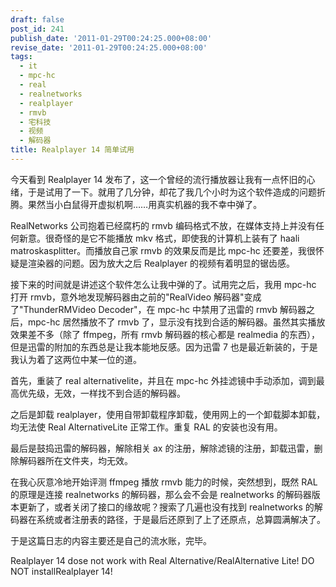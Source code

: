 ```yaml
---
draft: false
post_id: 241
publish_date: '2011-01-29T00:24:25.000+08:00'
revise_date: '2011-01-29T00:24:25.000+08:00'
tags:
  - it
  - mpc-hc
  - real
  - realnetworks
  - realplayer
  - rmvb
  - 宅科技
  - 视频
  - 解码器
title: Realplayer 14 简单试用
---
```


今天看到 Realplayer 14 发布了，这一个曾经的流行播放器让我有一点怀旧的心绪，于是试用了一下。就用了几分钟，却花了我几个小时为这个软件造成的问题折腾。果然当小白鼠得开虚拟机啊……用真实机器的我不幸中弹了。

RealNetworks 公司抱着已经腐朽的 rmvb 编码格式不放，在媒体支持上并没有任何新意。很奇怪的是它不能播放 mkv 格式，即使我的计算机上装有了 haali matroskasplitter。而播放自己家 rmvb 的效果反而是比 mpc-hc 还要差，我很怀疑是渲染器的问题。因为放大之后 Realplayer 的视频有着明显的锯齿感。

接下来的时间就是讲述这个软件怎么让我中弹的了。试用完之后，我用 mpc-hc 打开 rmvb，意外地发现解码器由之前的"RealVideo 解码器"变成了"ThunderRMVideo Decoder"，在 mpc-hc 中禁用了迅雷的 rmvb 解码器之后，mpc-hc 居然播放不了 rmvb 了，显示没有找到合适的解码器。虽然其实播放效果差不多（除了 ffmpeg，所有 rmvb 解码器的核心都是 realmedia 的东西），但是迅雷的附加的东西总是让我本能地反感。因为迅雷 7 也是最近新装的，于是我认为着了这两位中某一位的道。

首先，重装了 real alternativelite，并且在 mpc-hc 外挂滤镜中手动添加，调到最高优先级，无效，一样找不到合适的解码器。

之后是卸载 realplayer，使用自带卸载程序卸载，使用网上的一个卸载脚本卸载，均无法使 Real AlternativeLite 正常工作。重复 RAL 的安装也没有用。

最后是鼓捣迅雷的解码器，解除相关 ax 的注册，解除滤镜的注册，卸载迅雷，删除解码器所在文件夹，均无效。

在我心灰意冷地开始评测 ffmpeg 播放 rmvb 能力的时候，突然想到，既然 RAL 的原理是连接 realnetworks 的解码器，那么会不会是 realnetworks 的解码器版本更新了，或者关闭了接口的缘故呢？搜索了几遍也没有找到 realnetworks 的解码器在系统或者注册表的路径，于是最后还原到了上了还原点，总算圆满解决了。

于是这篇日志的内容主要还是自己的流水账，完毕。

Realplayer 14 dose not work with Real Alternative/RealAlternative Lite! DO NOT installRealplayer 14!
